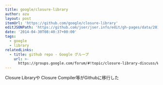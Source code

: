 ```yaml
---
title: google/closure-library
author: azu
layout: post
itemUrl: 'https://github.com/google/closure-library'
editJSONPath: 'https://github.com/jser/jser.info/edit/gh-pages/data/2014/04/index.json'
date: '2014-04-30T08:40:37+00:00'
tags:
  - google
  - library
relatedLinks:
  - title: github repo - Google グループ
    url: >-
      https://groups.google.com/forum/#!topic/closure-library-discuss/WEgaBsn-08U/discussion
---
```

Closure Libraryや Closure Compiler等がGithubに移行した

